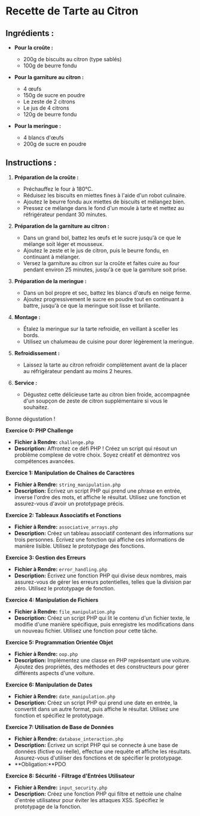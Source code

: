 # Recette de Tarte au Citron

## Ingrédients :

- **Pour la croûte :**
    - 200g de biscuits au citron (type sablés)
    - 100g de beurre fondu

- **Pour la garniture au citron :**
    - 4 œufs
    - 150g de sucre en poudre
    - Le zeste de 2 citrons
    - Le jus de 4 citrons
    - 120g de beurre fondu

- **Pour la meringue :**
    - 4 blancs d'œufs
    - 200g de sucre en poudre

## Instructions :

1. **Préparation de la croûte :**
    - Préchauffez le four à 180°C.
    - Réduisez les biscuits en miettes fines à l'aide d'un robot culinaire.
    - Ajoutez le beurre fondu aux miettes de biscuits et mélangez bien.
    - Pressez ce mélange dans le fond d'un moule à tarte et mettez au réfrigérateur pendant 30 minutes.

2. **Préparation de la garniture au citron :**
    - Dans un grand bol, battez les œufs et le sucre jusqu'à ce que le mélange soit léger et mousseux.
    - Ajoutez le zeste et le jus de citron, puis le beurre fondu, en continuant à mélanger.
    - Versez la garniture au citron sur la croûte et faites cuire au four pendant environ 25 minutes, jusqu'à ce que la garniture soit prise.

3. **Préparation de la meringue :**
    - Dans un bol propre et sec, battez les blancs d'œufs en neige ferme.
    - Ajoutez progressivement le sucre en poudre tout en continuant à battre, jusqu'à ce que la meringue soit lisse et brillante.

4. **Montage :**
    - Étalez la meringue sur la tarte refroidie, en veillant à sceller les bords.
    - Utilisez un chalumeau de cuisine pour dorer légèrement la meringue.

5. **Refroidissement :**
    - Laissez la tarte au citron refroidir complètement avant de la placer au réfrigérateur pendant au moins 2 heures.

6. **Service :**
    - Dégustez cette délicieuse tarte au citron bien froide, accompagnée d'un soupçon de zeste de citron supplémentaire si vous le souhaitez.

Bonne dégustation !





**Exercice 0: PHP Challenge**
- **Fichier à Rendre:** `challenge.php`
- **Description:** Affrontez ce défi PHP ! Créez un script qui résout un problème complexe de votre choix. Soyez créatif et démontrez vos compétences avancées.

**Exercice 1: Manipulation de Chaînes de Caractères**
- **Fichier à Rendre:** `string_manipulation.php`
- **Description:** Écrivez un script PHP qui prend une phrase en entrée, inverse l'ordre des mots, et affiche le résultat. Utilisez une fonction et assurez-vous d'avoir un prototypage précis.

**Exercice 2: Tableaux Associatifs et Fonctions**
- **Fichier à Rendre:** `associative_arrays.php`
- **Description:** Créez un tableau associatif contenant des informations sur trois personnes. Écrivez une fonction qui affiche ces informations de manière lisible. Utilisez le prototypage des fonctions.

**Exercice 3: Gestion des Erreurs**
- **Fichier à Rendre:** `error_handling.php`
- **Description:** Écrivez une fonction PHP qui divise deux nombres, mais assurez-vous de gérer les erreurs potentielles, telles que la division par zéro. Utilisez le prototypage de fonction.

**Exercice 4: Manipulation de Fichiers**
- **Fichier à Rendre:** `file_manipulation.php`
- **Description:** Créez un script PHP qui lit le contenu d'un fichier texte, le modifie d'une manière spécifique, puis enregistre les modifications dans un nouveau fichier. Utilisez une fonction pour cette tâche.

**Exercice 5: Programmation Orientée Objet**
- **Fichier à Rendre:** `oop.php`
- **Description:** Implémentez une classe en PHP représentant une voiture. Ajoutez des propriétés, des méthodes et des constructeurs pour gérer différents aspects d'une voiture.

**Exercice 6: Manipulation de Dates**
- **Fichier à Rendre:** `date_manipulation.php`
- **Description:** Créez un script PHP qui prend une date en entrée, la convertit dans un autre format, puis affiche le résultat. Utilisez une fonction et spécifiez le prototypage.

**Exercice 7: Utilisation de Base de Données**
- **Fichier à Rendre:** `database_interaction.php`
- **Description:** Écrivez un script PHP qui se connecte à une base de données (fictive ou réelle), effectue une requête et affiche les résultats. Assurez-vous d'utiliser des fonctions et de spécifier le prototypage.
- **Obligation:**PDO

**Exercice 8: Sécurité - Filtrage d'Entrées Utilisateur**
- **Fichier à Rendre:** `input_security.php`
- **Description:** Créez une fonction PHP qui filtre et nettoie une chaîne d'entrée utilisateur pour éviter les attaques XSS. Spécifiez le prototypage de la fonction.

